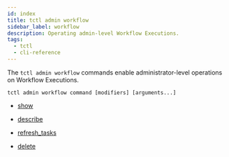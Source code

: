 ```yaml
---
id: index
title: tctl admin workflow
sidebar_label: workflow
description: Operating admin-level Workflow Executions.
tags:
  - tctl
  - cli-reference
---
```


The `tctl admin workflow` commands enable administrator-level operations on Workflow Executions.

`tctl admin workflow command [modifiers] [arguments...]`

- [show](/tctl-v1/admin/workflow/show)

- [describe](/tctl-v1/admin/workflow/describe)

- [refresh_tasks](/tctl-v1/admin/workflow/refresh_tasks)

- [delete](/tctl-v1/admin/workflow/delete)
